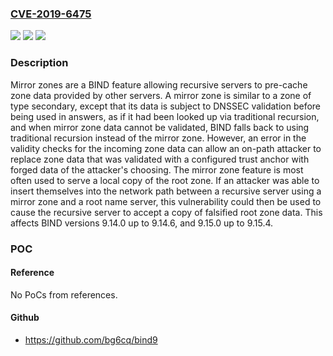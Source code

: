 ### [CVE-2019-6475](https://cve.mitre.org/cgi-bin/cvename.cgi?name=CVE-2019-6475)
![](https://img.shields.io/static/v1?label=Product&message=BIND%209&color=blue)
![](https://img.shields.io/static/v1?label=Version&message=n%2Fa&color=blue)
![](https://img.shields.io/static/v1?label=Vulnerability&message=An%20on-path%20attacker%20who%20manages%20to%20successfully%20exploit%20this%20vulnerability%20can%20replace%20the%20mirrored%20zone%20(usually%20the%20root)%20with%20data%20of%20their%20own%20choosing%2C%20effectively%20bypassing%20DNSSEC%20protection.&color=brighgreen)

### Description

Mirror zones are a BIND feature allowing recursive servers to pre-cache zone data provided by other servers. A mirror zone is similar to a zone of type secondary, except that its data is subject to DNSSEC validation before being used in answers, as if it had been looked up via traditional recursion, and when mirror zone data cannot be validated, BIND falls back to using traditional recursion instead of the mirror zone. However, an error in the validity checks for the incoming zone data can allow an on-path attacker to replace zone data that was validated with a configured trust anchor with forged data of the attacker's choosing. The mirror zone feature is most often used to serve a local copy of the root zone. If an attacker was able to insert themselves into the network path between a recursive server using a mirror zone and a root name server, this vulnerability could then be used to cause the recursive server to accept a copy of falsified root zone data. This affects BIND versions 9.14.0 up to 9.14.6, and 9.15.0 up to 9.15.4.

### POC

#### Reference
No PoCs from references.

#### Github
- https://github.com/bg6cq/bind9


